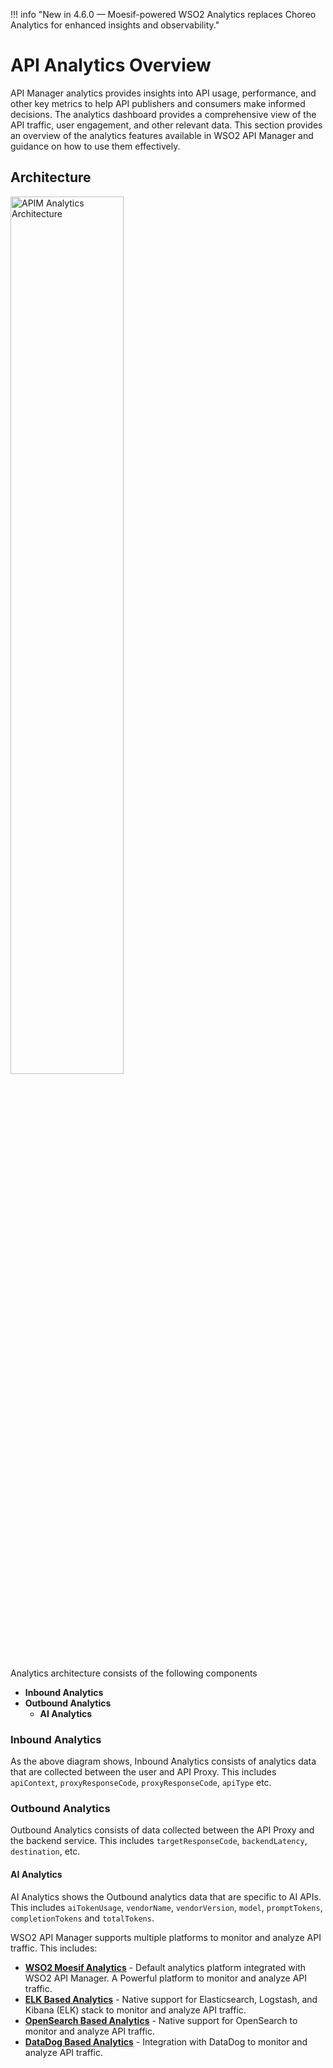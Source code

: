 !!! info "New in 4.6.0 — Moesif-powered WSO2 Analytics replaces Choreo Analytics for enhanced insights and observability."

# API Analytics Overview

API Manager analytics provides insights into API usage, performance, and other key metrics to help API publishers and consumers make informed decisions. The analytics dashboard provides a comprehensive view of the API traffic, user engagement, and other relevant data. This section provides an overview of the analytics features available in WSO2 API Manager and guidance on how to use them effectively.

## Architecture

<a href="{{base_path}}/assets/img/analytics/analytics-architecture.png" >
  <img src="{{base_path}}/assets/img/analytics/analytics-architecture.png" width="60%" alt="APIM Analytics Architecture"/>
</a>

Analytics architecture consists of the following components

- **Inbound Analytics**
- **Outbound Analytics**
    - **AI Analytics**

### Inbound Analytics

As the above diagram shows, Inbound Analytics consists of analytics data that are collected between the user and API Proxy. This includes `apiContext`, `proxyResponseCode`, `proxyResponseCode`, `apiType` etc.

### Outbound Analytics

Outbound Analytics consists of data collected between the API Proxy and the backend service. This includes `targetResponseCode`, `backendLatency`, `destination`, etc.

#### AI Analytics

AI Analytics shows the Outbound analytics data that are specific to AI APIs. This includes `aiTokenUsage`, `vendorName`, `vendorVersion`, `model`, `promptTokens`, `completionTokens` and `totalTokens`.

WSO2 API Manager supports multiple platforms to monitor and analyze API traffic. This includes:

- [**WSO2 Moesif Analytics**](moesif-analytics/moesif-integration-guide.md) - Default analytics platform integrated with WSO2 API Manager. A Powerful platform to monitor and analyze API traffic.
- [**ELK Based Analytics**](on-prem/elk-installation-guide.md) - Native support for Elasticsearch, Logstash, and Kibana (ELK) stack to monitor and analyze API traffic.
- [**OpenSearch Based Analytics**](on-prem/opensearch-installation-guide.md) - Native support for OpenSearch to monitor and analyze API traffic.
- [**DataDog Based Analytics**](on-prem/datadog-installation-guide.md) - Integration with DataDog to monitor and analyze API traffic.